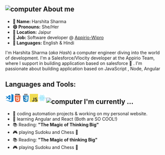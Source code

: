 <h2><img src="https://thumbs.gfycat.com/AcrobaticMatureGazelle.webp" alt="computer" width="80"> About me </h2>

<div >
  <img src="" align="right" width="300">
<ul>
  <li><b>👤 Name: </b> Harshita Sharma</li>
  <li><b>😄 Pronouns:</b> She/Her </li>
  <li><b>📍 Location:</b> Jaipur </li>
  <li><b>💼 Job: </b> Software developer @ <a href="https://www.wipro.com/">Appirio-Wipro</a></li>
  <li><b>📣 Languages:</b> English & Hindi</li>
</ul>

<p>I'm Harshita Sharma (<i>aka Hash</i>) a computer engineer diving into the world of development. I'm a Salesforce/Vlocity developer at the Appirio Team, 
  where I support in building application based on salesforce 🚩 . I'm passionate about building application based on JavaScript , Node, Angular
</p>
<p>
<h2>Languages and Tools:</h2>

<img align="left" alt="Visual Studio Code" width="26px" src="https://raw.githubusercontent.com/github/explore/80688e429a7d4ef2fca1e82350fe8e3517d3494d/topics/visual-studio-code/visual-studio-code.png" />
<img align="left" alt="HTML5" width="26px" src="https://raw.githubusercontent.com/github/explore/80688e429a7d4ef2fca1e82350fe8e3517d3494d/topics/html/html.png" />
<img align="left" alt="CSS3" width="26px" src="https://raw.githubusercontent.com/github/explore/80688e429a7d4ef2fca1e82350fe8e3517d3494d/topics/css/css.png" />
<img align="left" alt="JavaScript" width="26px" src="https://raw.githubusercontent.com/github/explore/80688e429a7d4ef2fca1e82350fe8e3517d3494d/topics/javascript/javascript.png" />
<img align="left" alt="React" width="26px" src="https://raw.githubusercontent.com/github/explore/80688e429a7d4ef2fca1e82350fe8e3517d3494d/topics/react/react.png" />
</p>

</div>


<h2><img src="https://thumbs.gfycat.com/ScaryCreamyGlobefish.webp" alt="computer" width="80"> I'm currently ...</h2>

- 🔭 coding automation projects & working on my personal website.
- 🌱 learning Angular and React (Both are SO COOL!)
- 📚 Reading: **"The Magic of Thinking Big"**
- 🎮 playing Sudoku and Chess 🧟
- 📚 Reading: **"The Magic of thinking Big"**
- 🎮 playing Sudoku and Chess 🧟


